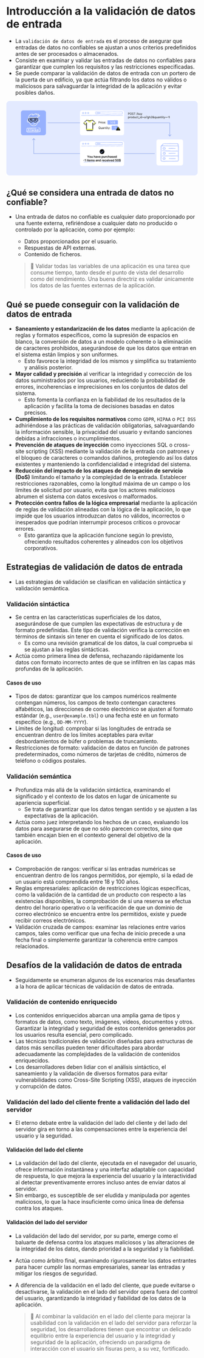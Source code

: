 # Introducción a la validación de datos de entrada

* La `validación de datos de entrada` es el proceso de asegurar que entradas de datos no confiables se ajustan a unos criterios predefinidos antes de ser procesados o almacenados.
* Consiste en examinar y validar las entradas de datos no confiables para garantizar que cumplen los requisitos y las restricciones especificadas.
* Se puede comparar la validación de datos de entrada con un portero de la puerta de un edificio, ya que actúa filtrando los datos no válidos o maliciosos para salvaguardar la integridad de la aplicación y evitar posibles daños.

![Insecure input validation overview][1]

## ¿Qué se considera una entrada de datos no confiable?

* Una entrada de datos no confiable es cualquier dato proporcionado por una fuente externa, refiriéndose a cualquier dato no producido o controlado por la aplicación, como por ejemplo:
  * Datos proporcionados por el usuario.
  * Respuestas de API externas.
  * Contenido de ficheros.

  > :older_man: Validar todas las variables de una aplicación es una tarea que consume tiempo, tanto desde el punto de vista del desarrollo como del rendimiento. Una buena directriz es validar únicamente los datos de las fuentes externas de la aplicación.

## Qué se puede conseguir con la validación de datos de entrada

* **Saneamiento y estandarización de los datos** mediante la aplicación de reglas y formatos específicos, como la supresión de espacios en blanco, la conversión de datos a un modelo coherente o la eliminación de caracteres prohibidos, asegurándose de que los datos que entran en el sistema están limpios y son uniformes.
  * Esto favorece la integridad de los mismos y simplifica su tratamiento y análisis posterior.
* **Mayor calidad y precisión** al verificar la integridad y corrección de los datos suministrados por los usuarios, reduciendo la probabilidad de errores, incoherencias e imprecisiones en los conjuntos de datos del sistema.
  * Esto fomenta la confianza en la fiabilidad de los resultados de la aplicación y facilita la toma de decisiones basadas en datos precisos.
* **Cumplimiento de los requisitos normativos** como `GDPR`, `HIPAA` o `PCI DSS` adhiriéndose a las prácticas de validación obligatorias, salvaguardando la información sensible, la privacidad del usuario y evitando sanciones debidas a infracciones o incumplimientos.
* **Prevención de ataques de inyección** como inyecciones SQL o cross-site scripting (XSS) mediante la validación de la entrada con patrones y el bloqueo de caracteres o comandos dañinos, protegiendo así los datos existentes y manteniendo la confidencialidad e integridad del sistema.
* **Reducción del impacto de los ataques de denegación de servicio (DoS)** limitando el tamaño y la complejidad de la entrada. Establecer restricciones razonables, como la longitud máxima de un campo o los límites de solicitud por usuario, evita que los actores maliciosos abrumen el sistema con datos excesivos o malformados.
* **Protección contra fallos de la lógica empresarial** mediante la aplicación de reglas de validación alineadas con la lógica de la aplicación, lo que impide que los usuarios introduzcan datos no válidos, incorrectos o inesperados que podrían interrumpir procesos críticos o provocar errores.
  * Esto garantiza que la aplicación funcione según lo previsto, ofreciendo resultados coherentes y alineados con los objetivos corporativos.

## Estrategias de validación de datos de entrada

* Las estrategias de validación se clasifican en validación sintáctica y validación semántica.

### Validación sintáctica

* Se centra en las características superficiales de los datos, asegurándose de que cumplen las expectativas de estructura y de formato predefinidas. Este tipo de validación verifica la corrección en términos de sintaxis sin tener en cuenta el significado de los datos.
  * Es como una revisión gramatical de los datos, la cual comprueba si se ajustan a las reglas sintácticas.
* Actúa como primera línea de defensa, rechazando rápidamente los datos con formato incorrecto antes de que se infiltren en las capas más profundas de la aplicación.

#### Casos de uso

* Tipos de datos: garantizar que los campos numéricos realmente contengan números, los campos de texto contengan caracteres alfabéticos, las direcciones de correo electrónico se ajusten al formato estándar (e.g., `user@example.tbl`) o una fecha esté en un formato específico (e.g., `DD-MM-YYYY`).
* Límites de longitud: comprobar si las longitudes de entrada se encuentran dentro de los límites aceptables para evitar desbordamientos de búfer o problemas de truncamiento.
* Restricciones de formato: validación de datos en función de patrones predeterminados, como números de tarjetas de crédito, números de teléfono o códigos postales.

### Validación semántica

* Profundiza más allá de la validación sintáctica, examinando el significado y el contexto de los datos en lugar de únicamente su apariencia superficial.
  * Se trata de garantizar que los datos tengan sentido y se ajusten a las expectativas de la aplicación.
* Actúa como juez interpretando los hechos de un caso, evaluando los datos para asegurarse de que no sólo parecen correctos, sino que también encajan bien en el contexto general del objetivo de la aplicación.

#### Casos de uso

* Comprobación de rangos: verificar si las entradas numéricas se encuentran dentro de los rangos permitidos, por ejemplo, si la edad de un usuario está comprendida entre 18 y 100 años.
* Reglas empresariales: aplicación de restricciones lógicas específicas, como la validación de la cantidad de un producto con respecto a las existencias disponibles, la comprobación de si una reserva se efectua dentro del horario operativo o la verificación de que un dominio de correo electrónico se encuentra entre los permitidos, existe y puede recibir correos electrónicos.
* Validación cruzada de campos: examinar las relaciones entre varios campos, tales como verificar que una fecha de inicio precede a una fecha final o simplemente garantizar la coherencia entre campos relacionados.

## Desafíos de la validación de datos de entrada

* Seguidamente se enumeran algunos de los escenarios más desafiantes a la hora de aplicar técnicas de validación de datos de entrada.

### Validación de contenido enriquecido

* Los contenidos enriquecidos abarcan una amplia gama de tipos y formatos de datos, como texto, imágenes, vídeos, documentos y otros. Garantizar la integridad y seguridad de estos contenidos generados por los usuarios resulta esencial, pero complicado.
* Las técnicas tradicionales de validación diseñadas para estructuras de datos más sencillas pueden tener dificultades para abordar adecuadamente las complejidades de la validación de contenidos enriquecidos.
* Los desarrolladores deben lidiar con el análisis sintáctico, el saneamiento y la validación de diversos formatos para evitar vulnerabilidades como Cross-Site Scripting (XSS), ataques de inyección y corrupción de datos.

### Validación del lado del cliente frente a validación del lado del servidor

* El eterno debate entre la validación del lado del cliente y del lado del servidor gira en torno a las compensaciones entre la experiencia del usuario y la seguridad.

#### Validación del lado del cliente

* La validación del lado del cliente, ejecutada en el navegador del usuario, ofrece información instantánea y una interfaz adaptable con capacidad de respuesta, lo que mejora la experiencia del usuario y la interactividad al detectar preventivamente errores incluso antes de enviar datos al servidor.
* Sin embargo, es susceptible de ser eludida y manipulada por agentes maliciosos, lo que la hace insuficiente como única línea de defensa contra los ataques.

#### Validación del lado del servidor

* La validación del lado del servidor, por su parte, emerge como el baluarte de defensa contra los ataques maliciosos y las alteraciones de la integridad de los datos, dando prioridad a la seguridad y la fiabilidad.
* Actúa como árbitro final, examinando rigurosamente los datos entrantes para hacer cumplir las normas empresariales, sanear las entradas y mitigar los riesgos de seguridad.
* A diferencia de la validación en el lado del cliente, que puede evitarse o desactivarse, la validación en el lado del servidor opera fuera del control del usuario, garantizando la integridad y fiabilidad de los datos de la aplicación.

  > :older_man: Al combinar la validación en el lado del cliente para mejorar la usabilidad con la validación en el lado del servidor para reforzar la seguridad, los desarrolladores tienen que encontrar un delicado equilibrio entre la experiencia del usuario y la integridad y seguridad de la aplicación, ofreciendo un paradigma de interacción con el usuario sin fisuras pero, a su vez, fortificado.

[1]: /static/images/insecure-input-validation-overview.png
